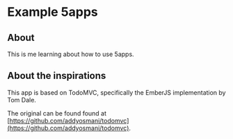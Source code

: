 # Example 5apps

## About ##

This is me learning about how to use 5apps.

## About the inspirations ##

This app is based on TodoMVC, specifically the EmberJS implementation by Tom Dale.

The original can be found found at [https://github.com/addyosmani/todomvc](https://github.com/addyosmani/todomvc).
